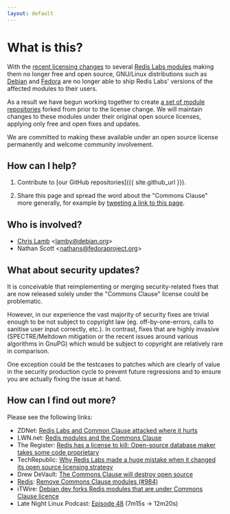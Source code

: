 ```yaml
---
layout: default
---
```


# What is this?

With the [recent licensing changes](https://sfconservancy.org/blog/2018/aug/22/commons-clause/) to several [Redis Labs modules](https://redislabs.com/community/licenses/) making them no longer free and open source, GNU/Linux distributions such as [Debian](https://www.debian.org/social_contract#guidelines) and [Fedora](https://fedoraproject.org/wiki/Licensing) are no longer able to ship Redis Labs' versions of the affected modules to their users.

As a result we have begun working together to create [a set of module repositories](https://github.com/goodform) forked from prior to the license change. We will maintain changes to these modules under their original open source licenses, applying only free and open fixes and updates.

We are committed to making these available under an open source license permanently and welcome community involvement.

## How can I help?

1. Contribute to [our GitHub repositories]({{ site.github_url }}).

1. Share this page and spread the word about the "Commons Clause" more generally, for example by [tweeting a link to this page](https://twitter.com/intent/tweet?url=https%3A%2F%2Fgoodformcode.com%2F&text=GoodFORM%3A%20Free%20and%20open%20Redis%20modules&hashtags=redis).

## Who is involved?

 * [Chris Lamb](https://chris-lamb.co.uk) &lt;lamby@debian.org&gt;<br>
 * Nathan Scott &lt;nathans@fedoraproject.org&gt;

## What about security updates?

It is conceivable that reimplementing or merging security-related fixes that are now released solely under the "Commons Clause" license could be problematic.

However, in our experience the vast majority of security fixes are trivial enough to be not subject to copyright law (eg. off-by-one-errors, calls to sanitise user input correctly, etc.). In contrast, fixes that are highly invasive (SPECTRE/Meltdown mitigation or the recent issues around various algorithms in GnuPG) which would be subject to copyright are relatively rare in comparison.

One exception could be the testcases to patches which are clearly of value in the security production cycle to prevent future regressions and to ensure you are actually fixing the issue at hand.

## How can I find out more?

Please see the following links:

 * ZDNet: [Redis Labs and Common Clause attacked where it hurts](https://www.zdnet.com/article/redis-labs-and-common-clause-attacked-where-it-hurts-with-open-source-code)
 * LWN.net: [Redis modules and the Commons Clause](https://lwn.net/Articles/763179/)
 * The Register: [Redis has a license to kill: Open-source database maker takes some code proprietary](https://www.theregister.co.uk/2018/08/23/redis_database_license_change/)
 * TechRepublic: [Why Redis Labs made a huge mistake when it changed its open source licensing strategy](https://www.techrepublic.com/article/why-redis-labs-made-a-huge-mistake-when-it-changed-its-open-source-licensing-strategy/)
 * Drew DeVault: [The Commons Clause will destroy open source](https://drewdevault.com/2018/08/22/Commons-clause-will-destroy-open-source.html)
 * [Redis](https://redis.io): [Remove Commons Clause modules (#984)](https://github.com/antirez/redis-doc/pull/984)
 * iTWire: [Debian dev forks Redis modules that are under Commons Clause licence](https://www.itwire.com/open-source/84888-debian-leader-forks-redis-modules-that-are-under-commons-clause-licence.html)
 * Late Night Linux Podcast: [Episode 48](https://latenightlinux.com/late-night-linux-episode-48/) (7m15s &rarr; 12m20s)
